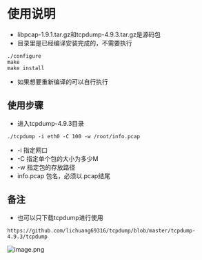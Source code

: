# 使用说明
+ libpcap-1.9.1.tar.gz和tcpdump-4.9.3.tar.gz是源码包
+ 目录里是已经编译安装完成的，不需要执行
```shell
./configure
make
make install
```
+ 如果想要重新编译的可以自行执行
## 使用步骤
- 进入tcpdump-4.9.3目录
```shell
./tcpdump -i eth0 -C 100 -w /root/info.pcap
```
- -i 指定网口
- -C 指定单个包的大小为多少M
- -w 指定包的存放路径
- info.pcap 包名，必须以.pcap结尾
## 备注
- 也可以只下载tcpdump进行使用
```shell
https://github.com/lichuang69316/tcpdump/blob/master/tcpdump-4.9.3/tcpdump
```
![image.png](https://i.loli.net/2020/04/24/NiOe7mWlarpFUqg.png)

